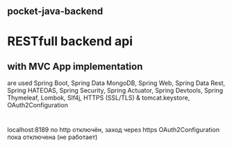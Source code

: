 ## pocket-java-backend

# RESTfull backend api
## with MVC App implementation 

are used 
Spring Boot, Spring Data MongoDB,
Spring Web, Spring Data Rest, Spring HATEOAS,
Spring Security, Spring Actuator, Spring Devtools, Spring Thymeleaf,
Lombok, Slf4j,
HTTPS (SSL/TLS) & tomcat.keystore,
OAuth2Configuration

#
localhost:8189 по http отключён, заход через https
OAuth2Configuration пока отключена (не работает)
